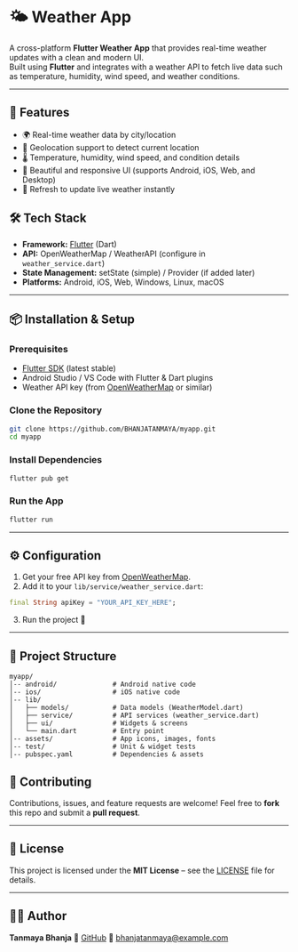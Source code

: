 
# 🌤️ Weather App

A cross-platform **Flutter Weather App** that provides real-time weather updates with a clean and modern UI.  
Built using **Flutter** and integrates with a weather API to fetch live data such as temperature, humidity, wind speed, and weather conditions.

---

## 🚀 Features

- 🌍 Real-time weather data by city/location  
- 📍 Geolocation support to detect current location  
- 🌡️ Temperature, humidity, wind speed, and condition details  
- 🎨 Beautiful and responsive UI (supports Android, iOS, Web, and Desktop)  
- 🔄 Refresh to update live weather instantly  


## 🛠️ Tech Stack

- **Framework:** [Flutter](https://flutter.dev) (Dart)  
- **API:** OpenWeatherMap / WeatherAPI (configure in `weather_service.dart`)  
- **State Management:** setState (simple) / Provider (if added later)  
- **Platforms:** Android, iOS, Web, Windows, Linux, macOS  

---

## 📦 Installation & Setup

### Prerequisites
- [Flutter SDK](https://docs.flutter.dev/get-started/install) (latest stable)
- Android Studio / VS Code with Flutter & Dart plugins
- Weather API key (from [OpenWeatherMap](https://openweathermap.org/api) or similar)

### Clone the Repository
```bash
git clone https://github.com/BHANJATANMAYA/myapp.git
cd myapp
````

### Install Dependencies

```bash
flutter pub get
```

### Run the App

```bash
flutter run
```

---

## ⚙️ Configuration

1. Get your free API key from [OpenWeatherMap](https://openweathermap.org/api).
2. Add it to your `lib/service/weather_service.dart`:

```dart
final String apiKey = "YOUR_API_KEY_HERE";
```

3. Run the project 🚀

---

## 📂 Project Structure

```
myapp/
│-- android/              # Android native code
│-- ios/                  # iOS native code
│-- lib/
│   ├── models/           # Data models (WeatherModel.dart)
│   ├── service/          # API services (weather_service.dart)
│   ├── ui/               # Widgets & screens
│   └── main.dart         # Entry point
│-- assets/               # App icons, images, fonts
│-- test/                 # Unit & widget tests
│-- pubspec.yaml          # Dependencies & assets
```


## 🤝 Contributing

Contributions, issues, and feature requests are welcome!
Feel free to **fork** this repo and submit a **pull request**.

---

## 📜 License

This project is licensed under the **MIT License** – see the [LICENSE](LICENSE) file for details.

---

## 👨‍💻 Author

**Tanmaya Bhanja**
🔗 [GitHub](https://github.com/BHANJATANMAYA)
📧 [bhanjatanmaya@example.com](mailto:bhanjatanmaya@example.com)

